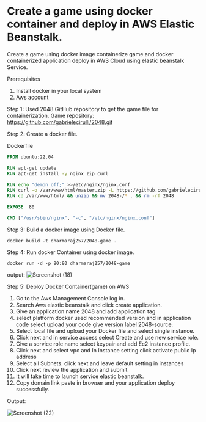 
# Create a game using docker container and deploy in AWS Elastic Beanstalk.


Create a game using docker image containerize game and docker containerized application deploy in AWS Cloud using elastic beanstalk Service. 

Prerequisites 
1.	Install docker in your local system 
2.	Aws account 

Step 1: Used 2048 GitHub repository to get the game file for containerization.
Game repository: https://github.com/gabrielecirulli/2048.git

Step 2: Create a docker file.

Dockerfile
```Dockerfile
FROM ubuntu:22.04

RUN apt-get update
RUN apt-get install -y nginx zip curl

RUN echo "demon off;" >>/etc/nginx/nginx.conf
RUN curl -o /var/www/html/master.zip -L https://github.com/gabrielecirulli/2048.git
RUN cd /var/www/html/ && unzip && mv 2048-/* . && rm -rf 2048

EXPOSE  80

CMD ["/usr/sbin/nginx", "-c", "/etc/nginx/nginx.conf"]  

```
Step 3: Build a docker image using Docker file.
```
docker build -t dharmaraj257/2048-game .
```
Step 4: Run docker Container using docker image.
```
docker run -d -p 80:80 dharmaraj257/2048-game 
```
output:
![Screenshot (18)](https://github.com/dharmaraj257/aws-project/assets/100831265/2a72c5fd-3784-421c-970d-f7030b960ef3)


Step 5: Deploy Docker Container(game) on AWS
1.	Go to the Aws Management Console log in.
2.	Search Aws elastic beanstalk and click create application.
3.	Give an application name 2048 and add application tag 
4.	 select platform docker used recommended version and in application code select upload your code give version label 2048-source.
5.	Select local file and upload your Docker file and select single instance.
6.	Click next and in service access select Create and use new service role.
7.	Give a service role name select keypair and add Ec2 instance profile.
8.	Click next and select vpc and In Instance setting click activate public Ip address
9.	Select all Subnets. click next and leave default setting in instances
10.	Click next review the application and submit
11.	It will take time to launch service elastic beanstalk.
12.	Copy domain link paste in browser and your application deploy successfully.

Output:


![Screenshot (22)](https://github.com/dharmaraj257/aws-project/assets/100831265/52ad1c26-0603-4855-a814-929abe00dca6)







